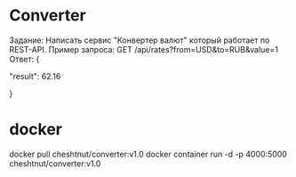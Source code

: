 # Converter

Задание:
Написать сервис "Конвертер валют" который работает по REST-API.
Пример запроса:
GET /api/rates?from=USD&to=RUB&value=1
Ответ:
{

"result": 62.16

}

# docker
docker pull cheshtnut/converter:v1.0
docker container run -d -p 4000:5000 cheshtnut/converter:v1.0
